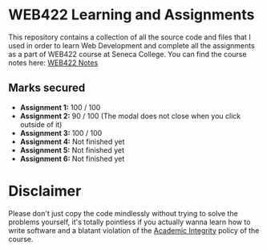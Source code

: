 # WEB422 Learning and Assignments
This repository contains a collection of all the source code and files that I used in order to learn Web Development and complete all the assignments as a part of WEB422 course at Seneca College. 
You can find the course notes here: [WEB422 Notes](https://webprogrammingforappsandservices.sdds.ca)

## Marks secured
- **Assignment 1:** 100 / 100
- **Assignment 2:** 90 / 100 (The modal does not close when you click outside of it)
- **Assignment 3:** 100 / 100
- **Assignment 4:** Not finished yet
- **Assignment 5:** Not finished yet
- **Assignment 6:** Not finished yet

# Disclaimer
Please don't just copy the code mindlessly without trying to solve the problems yourself, it's totally pointless if you actually wanna learn how to write software and a blatant violation of the [Academic Integrity](https://www.senecacollege.ca/about/policies/academic-integrity-policy.html) policy of the course.

